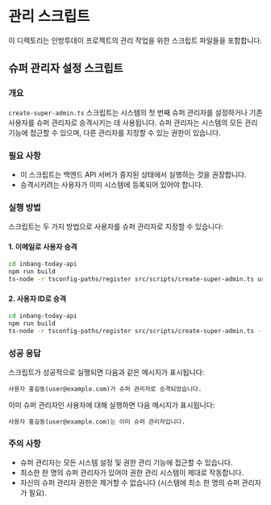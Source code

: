 # 관리 스크립트

이 디렉토리는 인방투데이 프로젝트의 관리 작업을 위한 스크립트 파일들을 포함합니다.

## 슈퍼 관리자 설정 스크립트

### 개요

`create-super-admin.ts` 스크립트는 시스템의 첫 번째 슈퍼 관리자를 설정하거나 기존 사용자를 슈퍼 관리자로 승격시키는 데 사용됩니다. 슈퍼 관리자는 시스템의 모든 관리 기능에 접근할 수 있으며, 다른 관리자를 지정할 수 있는 권한이 있습니다.

### 필요 사항

- 이 스크립트는 백엔드 API 서버가 중지된 상태에서 실행하는 것을 권장합니다.
- 승격시키려는 사용자가 이미 시스템에 등록되어 있어야 합니다.

### 실행 방법

스크립트는 두 가지 방법으로 사용자를 슈퍼 관리자로 지정할 수 있습니다:

#### 1. 이메일로 사용자 승격

```bash
cd inbang-today-api
npm run build
ts-node -r tsconfig-paths/register src/scripts/create-super-admin.ts user@example.com
```

#### 2. 사용자 ID로 승격

```bash
cd inbang-today-api
npm run build
ts-node -r tsconfig-paths/register src/scripts/create-super-admin.ts --id 1
```

### 성공 응답

스크립트가 성공적으로 실행되면 다음과 같은 메시지가 표시됩니다:

```
사용자 홍길동(user@example.com)가 슈퍼 관리자로 승격되었습니다.
```

이미 슈퍼 관리자인 사용자에 대해 실행하면 다음 메시지가 표시됩니다:

```
사용자 홍길동(user@example.com)는 이미 슈퍼 관리자입니다.
```

### 주의 사항

- 슈퍼 관리자는 모든 시스템 설정 및 권한 관리 기능에 접근할 수 있습니다.
- 최소한 한 명의 슈퍼 관리자가 있어야 권한 관리 시스템이 제대로 작동합니다.
- 자신의 슈퍼 관리자 권한은 제거할 수 없습니다 (시스템에 최소 한 명의 슈퍼 관리자가 필요).
